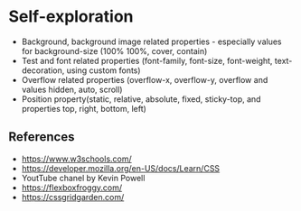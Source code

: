 # Self-exploration

-   Background, background image related properties - especially values for background-size (100% 100%, cover, contain)
-   Test and font related properties (font-family, font-size, font-weight, text-decoration, using custom fonts)
-   Overflow related properties (overflow-x, overflow-y, overflow and values hidden, auto, scroll)
-   Position property(static, relative, absolute, fixed, sticky-top, and properties top, right, bottom, left)

## References

-   https://www.w3schools.com/
-   https://developer.mozilla.org/en-US/docs/Learn/CSS
-   YoutTube chanel by Kevin Powell
-   https://flexboxfroggy.com/
-   https://cssgridgarden.com/
